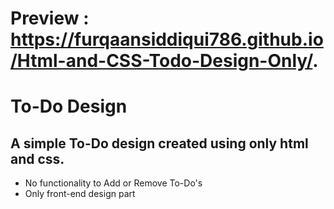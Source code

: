 # Preview : https://furqaansiddiqui786.github.io/Html-and-CSS-Todo-Design-Only/.
# To-Do Design 
## A simple To-Do design created using only html and css.
* No functionality to Add or Remove To-Do's
* Only front-end design part
